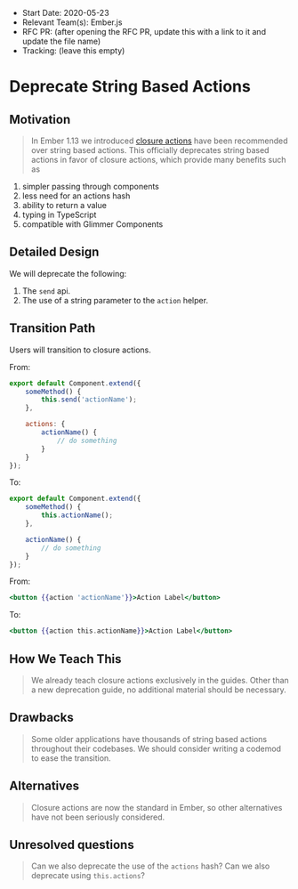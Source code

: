 - Start Date: 2020-05-23
- Relevant Team(s): Ember.js
- RFC PR: (after opening the RFC PR, update this with a link to it and update the file name)
- Tracking: (leave this empty)

# Deprecate String Based Actions

## Motivation

> In Ember 1.13 we introduced [closure actions](https://github.com/emberjs/rfcs/blob/00ac2685c86f27d41547012903f485a4ef338d27/active/0000-improved-actions.md) have been recommended over string based actions. This officially deprecates string based actions in favor of closure actions,
which provide many benefits such as

1. simpler passing through components
2. less need for an actions hash
3. ability to return a value
4. typing in TypeScript
5. compatible with Glimmer Components

## Detailed Design

We will deprecate the following:

1. The `send` api.
2. The use of a string parameter to the `action` helper.

## Transition Path

Users will transition to closure actions.

From:

```js
export default Component.extend({
    someMethod() {
        this.send('actionName');
    },

    actions: {
        actionName() {
            // do something
        }
    }
});
```

To:

```js
export default Component.extend({
    someMethod() {
        this.actionName();
    },

    actionName() {
        // do something
    }
});
```

From:

```hbs
<button {{action 'actionName'}}>Action Label</button>
```

To:

```hbs
<button {{action this.actionName}}>Action Label</button>
```

## How We Teach This

> We already teach closure actions exclusively in the guides. Other than a new
deprecation guide, no additional material should be necessary.

## Drawbacks

> Some older applications have thousands of string based actions throughout their codebases.
We should consider writing a codemod to ease the transition.

## Alternatives

> Closure actions are now the standard in Ember, so other alternatives have not been
seriously considered.

## Unresolved questions

> Can we also deprecate the use of the `actions` hash? Can we also deprecate using `this.actions`?
